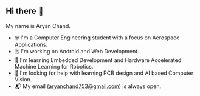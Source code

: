 ## Hi there 👋

<!--
**AryanChand753/AryanChand753** is a ✨ _special_ ✨ repository because its `README.md` (this file) appears on your GitHub profile.

Here are some ideas to get you started:

- 🔭 I’m currently working on ...
- 🌱 I’m currently learning ...
- 👯 I’m looking to collaborate on ...
- 🤔 I’m looking for help with ...
- 💬 Ask me about ...
- 📫 How to reach me: ...
- 😄 Pronouns: ...
- ⚡ Fun fact: ...
-->

My name is Aryan Chand.
- 🤓 I'm a Computer Engineering student with a focus on Aerospace Applications.
- 🗒️ I'm working on Android and Web Development.
- 🌱 I'm learning Embedded Development and Hardware Accelerated Machine Learning for Robotics.
- 🔭 I'm looking for help with learning PCB design and AI based Computer Vision.
- 📬 My email (<aryanchand753@gmail.com>) is always open.


<!-- ![Aryan's GitHub stats](https://github-readme-stats.vercel.app/api?username=aryanchand753&show=prs_merged,prs_merged_percentage) -->
